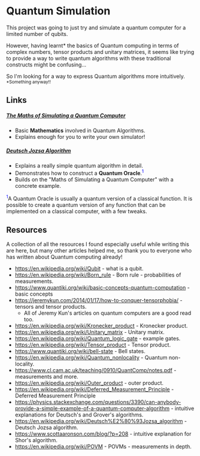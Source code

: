 # Quantum Simulation

This project was going to just try and simulate a quantum computer for a limited number of qubits.

However, having learnt* the basics of Quantum computing in terms of complex numbers, tensor products and unitary
matrices, it seems like trying to provide a way to write quantum algorithms with these traditional constructs
might be confusing...

So I'm looking for a way to express Quantum algorithms more intuitively.
<br><sub>*Something anyway!!</sub>

## Links

##### [The Maths of Simulating a Quantum Computer](TheMathsOfSimulatingaQuantumComputer)
* Basic **Mathematics** involved in Quantum Algorithms.
* Explains enough for you to write your own simulator!

##### [Deutsch Jozsa Algorithm](DeutschJozsaAlgorithm)
* Explains a really simple quantum algorithm in detail.
* Demonstrates how to construct a **Quantum Oracle**.<span style="color:blue"><sup>1</sup></span>
* Builds on the "Maths of Simulating a Quantum Computer" with a concrete example.

<span style="color:blue"><sup>1</sup></span>A Quantum Oracle is usually a quantum version
of a classical function. It is possible to create a quantum version of any function
that can be implemented on a classical computer, with a few tweaks.

## Resources

A collection of all the resources I found especially useful while writing this are here, but many other
articles helped me, so thank you to everyone who has written about Quantum computing already!

* https://en.wikipedia.org/wiki/Qubit - what is a qubit.
* https://en.wikipedia.org/wiki/Born_rule - Born rule - probabilities of measurements.
* https://www.quantiki.org/wiki/basic-concepts-quantum-computation - basic concepts
* https://jeremykun.com/2014/01/17/how-to-conquer-tensorphobia/ - tensors and tensor products.
  * All of Jeremy Kun's articles on quantum computers are a good read too.
* https://en.wikipedia.org/wiki/Kronecker_product - Kronecker product.
* https://en.wikipedia.org/wiki/Unitary_matrix - Unitary matrix.
* https://en.wikipedia.org/wiki/Quantum_logic_gate - example gates.
* https://en.wikipedia.org/wiki/Tensor_product - Tensor product.
* https://www.quantiki.org/wiki/bell-state - Bell states.
* https://en.wikipedia.org/wiki/Quantum_nonlocality - Quantum non-locality.
* https://www.cl.cam.ac.uk/teaching/0910/QuantComp/notes.pdf - measurements and more.
* https://en.wikipedia.org/wiki/Outer_product - outer product.
* https://en.wikipedia.org/wiki/Deferred_Measurement_Principle - Deferred Measurement Principle
* https://physics.stackexchange.com/questions/3390/can-anybody-provide-a-simple-example-of-a-quantum-computer-algorithm - intuitive
explanations for Deutsch's and Grover's algorithms.
* https://en.wikipedia.org/wiki/Deutsch%E2%80%93Jozsa_algorithm - Deutsch Jozsa algorithm.
* https://www.scottaaronson.com/blog/?p=208 - intuitive explanation for Shor's algorithm.
* https://en.wikipedia.org/wiki/POVM - POVMs - measurements in depth.